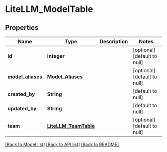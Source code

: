 # LiteLLM_ModelTable
## Properties

| Name | Type | Description | Notes |
|------------ | ------------- | ------------- | -------------|
| **id** | **Integer** |  | [optional] [default to null] |
| **model\_aliases** | [**Model_Aliases**](Model_Aliases.md) |  | [optional] [default to null] |
| **created\_by** | **String** |  | [default to null] |
| **updated\_by** | **String** |  | [default to null] |
| **team** | [**LiteLLM_TeamTable**](LiteLLM_TeamTable.md) |  | [optional] [default to null] |

[[Back to Model list]](../README.md#documentation-for-models) [[Back to API list]](../README.md#documentation-for-api-endpoints) [[Back to README]](../README.md)

